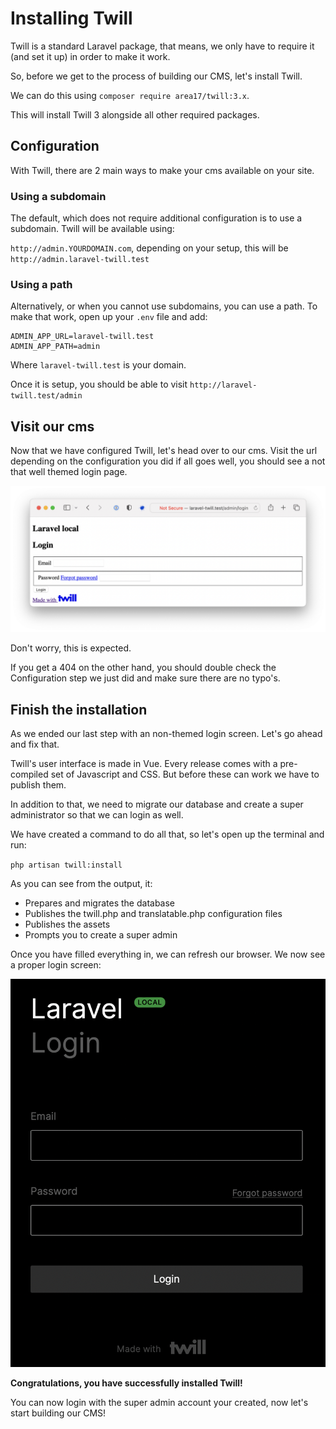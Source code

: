 # Installing Twill

Twill is a standard Laravel package, that means, we only have to require it (and set it up) in order to make it work.

So, before we get to the process of building our CMS, let's install Twill.

We can do this using `composer require area17/twill:3.x`.

This will install Twill 3 alongside all other required packages.

## Configuration

With Twill, there are 2 main ways to make your cms available on your site.

### Using a subdomain

The default, which does not require additional configuration is to use a subdomain. Twill will be available using:

`http://admin.YOURDOMAIN.com`, depending on your setup, this will be `http://admin.laravel-twill.test`

### Using a path

Alternatively, or when you cannot use subdomains, you can use a path. To make that work, open up your `.env` file and
add:

```
ADMIN_APP_URL=laravel-twill.test
ADMIN_APP_PATH=admin
```

Where `laravel-twill.test` is your domain.

Once it is setup, you should be able to visit `http://laravel-twill.test/admin`

## Visit our cms

Now that we have configured Twill, let's head over to our cms. Visit the url depending on the configuration you did if
all goes well, you should see a not that well themed login page.

![Twill login screen without assets](./assets/login.png)

Don't worry, this is expected.

If you get a 404 on the other hand, you should double check the Configuration step we just did and make sure there are
no typo's.

## Finish the installation

As we ended our last step with an non-themed login screen. Let's go ahead and fix that.

Twill's user interface is made in Vue. Every release comes with a pre-compiled set of Javascript and CSS. But before
these can work we have to publish them.

In addition to that, we need to migrate our database and create a super administrator so that we can login as well.

We have created a command to do all that, so let's open up the terminal and run:

`php artisan twill:install`

As you can see from the output, it:

- Prepares and migrates the database
- Publishes the twill.php and translatable.php configuration files
- Publishes the assets
- Prompts you to create a super admin

Once you have filled everything in, we can refresh our browser. We now see a proper login screen:

<!-- <div class="max-w-lg mx-auto"></div> -->
![login screen fixed](./assets/login-fixed.png)

**Congratulations, you have successfully installed Twill!**

You can now login with the super admin account your created, now let's start building our CMS!
